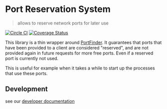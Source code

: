 # Port Reservation System

> allows to reserve network ports for later use

[![Circle CI](https://circleci.com/gh/Originate/port-reservation.svg?style=shield)](https://circleci.com/gh/Originate/port-reservation)
[![Coverage Status](https://coveralls.io/repos/github/Originate/port-reservation/badge.svg?branch=master)](https://coveralls.io/github/Originate/port-reservation?branch=master)

This library is a thin wrapper around
[PortFinder](https://github.com/indexzero/node-portfinder).
It guarantees that
ports that have been provided to a client
are considered "reserved",
and are not provided again
in future requests for more free ports.
Even if a reserved port is currently not used.

This is useful
for example
when it takes a while
to start up the processes
that use these ports.


## Development

see our [developer documentation](CONTRIBUTING.md)
